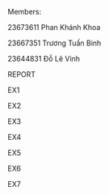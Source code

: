Members:

23673611 Phan Khánh Khoa

23667351 Trương Tuấn Binh

23644831 Đỗ Lê Vinh

REPORT

EX1

EX2

EX3

EX4

EX5

EX6

EX7

